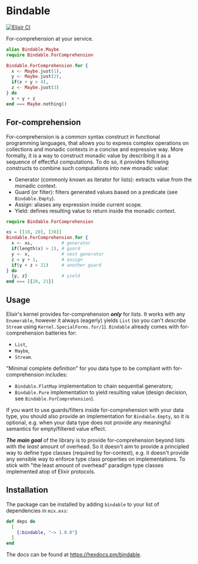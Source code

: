 # Bindable

[![Elixir CI](https://github.com/iamafanasyev/bindable/actions/workflows/elixir.yml/badge.svg)](https://github.com/iamafanasyev/bindable/actions/workflows/elixir.yml)

For-comprehension at your service.

```elixir
alias Bindable.Maybe
require Bindable.ForComprehension

Bindable.ForComprehension.for {
  x <- Maybe.just(1),
  y <- Maybe.just(2),
  if(x + y > 4),
  z <- Maybe.just(3)
} do
  x + y + z
end === Maybe.nothing()
```

## For-comprehension

For-comprehension is a common syntax construct in functional programming languages,
that allows you to express complex operations on collections and monadic contexts in a concise and expressive way.
More formally, it is a way to construct monadic value by describing it as a sequence of effectful computations.
To do so, it provides following constructs to combine such computations into new monadic value:
 * Generator (commonly known as iterator for lists): extracts value from the monadic context.
 * Guard (or filter): filters generated values based on a predicate (see `Bindable.Empty`).
 * Assign: aliases any expression inside current scope.
 * Yield: defines resulting value to return inside the monadic context.

```elixir
require Bindable.ForComprehension

xs = [[10, 20], [30]]
Bindable.ForComprehension.for {
  x <- xs,           # generator
  if(length(x) > 1), # guard
  y <- x,            # next generator
  z = y + 1,         # assign
  if(y + z > 21)     # another guard
} do
  {y, z}             # yield
end === [{20, 21}]
```

## Usage

Elixir's kernel provides for-comprehension ***only*** for lists.
It works with any `Enumerable`, however it always (eagerly) yields `List`
(so you can't *describe* `Stream` using `Kernel.SpecialForms.for/1`).
`Bindable` already comes with for-comprehension batteries for:
 * `List`,
 * `Maybe`,
 * `Stream`.

"Minimal complete definition" for you data type to be compliant with for-comprehension includes:
 * `Bindable.FlatMap` implementation to chain sequential generators;
 * `Bindable.Pure` implementation to yield resulting value (design decision, see `Bindable.ForComprehension`).

If you want to use guards/filters inside for-comprehension with your data type,
you should also provide an implementation for `Bindable.Empty`, so it is optional,
e.g. when your data type does not provide any meaningful semantics for empty/filtered value effect.

***The main goal*** of the library is to provide for-comprehension beyond lists with *the least* amount of overhead.
So it doesn't aim to provide a principled way to define type classes (required by for-context),
e.g. it doesn't provide any sensible way to enforce type class properties on implementations.
To stick with "the least amount of overhead" paradigm type classes implemented atop of Elixir protocols.

## Installation

The package can be installed by adding `bindable` to your list of dependencies in `mix.exs`:

```elixir
def deps do
  [
    {:bindable, "~> 1.0.0"}
  ]
end
```

The docs can be found at <https://hexdocs.pm/bindable>.

